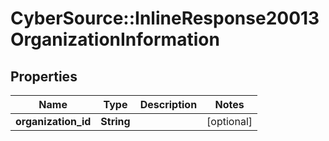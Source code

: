 # CyberSource::InlineResponse20013OrganizationInformation

## Properties
Name | Type | Description | Notes
------------ | ------------- | ------------- | -------------
**organization_id** | **String** |  | [optional] 


